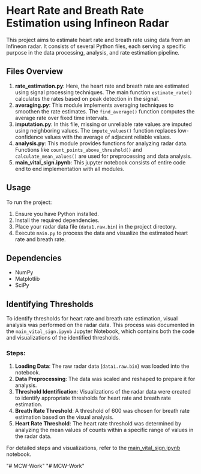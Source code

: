 # Heart Rate and Breath Rate Estimation using Infineon Radar

This project aims to estimate heart rate and breath rate using data from an Infineon radar. It consists of several Python files, each serving a specific purpose in the data processing, analysis, and rate estimation pipeline.

## Files Overview
1. **rate_estimation.py**: Here, the heart rate and breath rate are estimated using signal processing techniques. The main function `estimate_rate()` calculates the rates based on peak detection in the signal.
2. **averaging.py**: This module implements averaging techniques to smoothen the rate estimates. The `find_average()` function computes the average rate over fixed time intervals.
3. **imputation.py**: In this file, missing or unreliable rate values are imputed using neighboring values. The `impute_values()` function replaces low-confidence values with the average of adjacent reliable values.
4. **analysis.py**: This module provides functions for analyzing radar data. Functions like `count_points_above_threshold()` and `calculate_mean_values()` are used for preprocessing and data analysis.
5. **main_vital_sign.ipynb**: This jupyter notebook consists of entire code end to end implementation with all modules.

## Usage
To run the project:
1. Ensure you have Python installed.
2. Install the required dependencies.
3. Place your radar data file (`data1.raw.bin`) in the project directory.
4. Execute `main.py` to process the data and visualize the estimated heart rate and breath rate.

## Dependencies
- NumPy
- Matplotlib
- SciPy

## Identifying Thresholds
To identify thresholds for heart rate and breath rate estimation, visual analysis was performed on the radar data. This process was documented in the `main_vital_sign.ipynb` Jupyter Notebook, which contains both the code and visualizations of the identified thresholds.

### Steps:
1. **Loading Data**: The raw radar data (`data1.raw.bin`) was loaded into the notebook.
2. **Data Preprocessing**: The data was scaled and reshaped to prepare it for analysis.
3. **Threshold Identification**: Visualizations of the radar data were created to identify appropriate thresholds for heart rate and breath rate estimation.
4. **Breath Rate Threshold**: A threshold of 600 was chosen for breath rate estimation based on the visual analysis.
5. **Heart Rate Threshold**: The heart rate threshold was determined by analyzing the mean values of counts within a specific range of values in the radar data.

For detailed steps and visualizations, refer to the [main_vital_sign.ipynb](main_vital_sign.ipynb) notebook.

"# MCW-Work" 
"# MCW-Work" 

